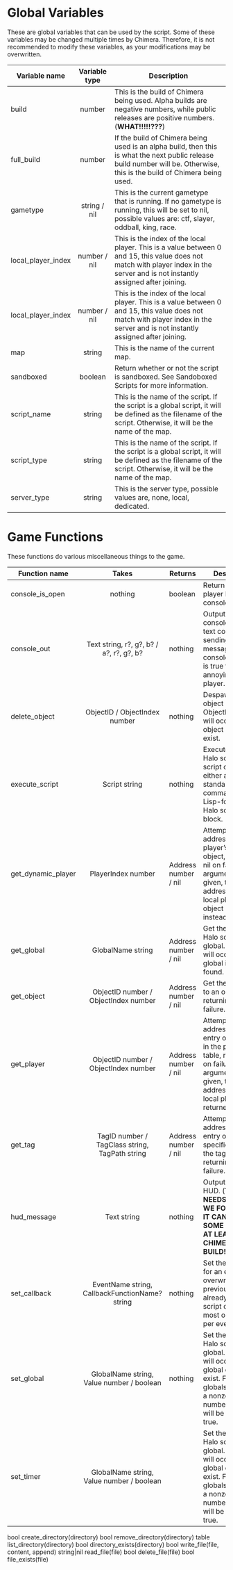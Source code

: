 # Global Variables

These are global variables that can be used by the script. Some of these variables may be changed multiple times by Chimera. Therefore, it is not recommended to modify these variables, as your modifications may be overwritten.

| Variable name      | Variable type | Description                                                                                                                                                                     |
| ------------------ | :-----------: | ------------------------------------------------------------------------------------------------------------------------------------------------------------------------------- |
| build              |    number     | This is the build of Chimera being used. Alpha builds are negative numbers, while public releases are positive numbers. (**WHAT!!!!!???**)                                      |
| full_build         |    number     | If the build of Chimera being used is an alpha build, then this is what the next public release build number will be. Otherwise, this is the build of Chimera being used.       |
| gametype           | string / nil  | This is the current gametype that is running. If no gametype is running, this will be set to nil, possible values are: ctf, slayer, oddball, king, race.                        |
| local_player_index | number / nil  | This is the index of the local player. This is a value between 0 and 15, this value does not match with player index in the server and is not instantly assigned after joining. |
| local_player_index | number / nil  | This is the index of the local player. This is a value between 0 and 15, this value does not match with player index in the server and is not instantly assigned after joining. |
| map                |    string     | This is the name of the current map.                                                                                                                                            |
| sandboxed          |    boolean    | Return whether or not the script is sandboxed. See Sandoboxed Scripts for more information.                                                                                     |
| script_name        |    string     | This is the name of the script. If the script is a global script, it will be defined as the filename of the script. Otherwise, it will be the name of the map.                  |
| script_type        |    string     | This is the name of the script. If the script is a global script, it will be defined as the filename of the script. Otherwise, it will be the name of the map.                  |
| server_type        |    string     | This is the server type, possible values are, none, local, dedicated.                                                                                                           |

# Game Functions

These functions do various miscellaneous things to the game.

| Function name      |                     Takes                      | Returns              | Description                                                                                                                                                                      |
| ------------------ | :--------------------------------------------: | -------------------- | -------------------------------------------------------------------------------------------------------------------------------------------------------------------------------- |
| console_is_open    |                    nothing                     | boolean              | Return true if the player has the console open.                                                                                                                                  |
| console_out        |    Text string, r?, g?, b? / a?, r?, g?, b?    | nothing              | Output text to the console, optional text colors avoid sending console messages if console_is_open() is true to avoid annoying the player.                                       |
| delete_object      |         ObjectID / ObjectIndex number          | nothing              | Despawn an object given ObjectID. An error will occur if the object does not exist.                                                                                              |
| execute_script     |                 Script string                  | nothing              | Execute a custom Halo script. A script can be either a standalone Halo command or a Lisp-formatted Halo scripting block.                                                         |
| get_dynamic_player |               PlayerIndex number               | Address number / nil | Attempt to get the address to the player’s unit object, returning nil on failure. If no argument is given, the address to the local player’s unit object is returned, instead.   |
| get_global         |               GlobalName string                | Address number / nil | Get the value of a Halo scripting global. An error will occur if the global is not found.                                                                                        |
| get_object         |      ObjectID number / ObjectIndex number      | Address number / nil | Get the address to an object, returning nil on failure.                                                                                                                          |
| get_player         |      ObjectID number / ObjectIndex number      | Address number / nil | Attempt to get the address to the entry of a player in the player table, returning nil on failure. If no argument is given, the address to the local player is returned instead. |
| get_tag            | TagID number / TagClass string, TagPath string | Address number / nil | Attempt to get the address to the entry of a specified tag in the tag array, returning nil on failure.                                                                           |
| hud_message        |                  Text string                   | nothing              | Output text to the HUD. (**THIS NEEDS REVISION WE FOUND THAT IT CAN CAUSE SOME CRASHES AT LEAST IN OUR CHIMERA BUILD!**)                                                         |
| set_callback       | EventName string, CallbackFunctionName? string | nothing              | Set the callback for an event, overwriting the previous one if already set. A script can set at most one callback per event.                                                     |
| set_global         |   GlobalName string, Value number / boolean    | nothing              | Set the value of a Halo scripting global. An error will occur if the global does not exist. For boolean globals, if Value is a nonzero number, then it will be treated as true.  |
| set_timer          |   GlobalName string, Value number / boolean    |                      | Set the value of a Halo scripting global. An error will occur if the global does not exist. For boolean globals, if Value is a nonzero number, then it will be treated as true.  |


bool create_directory(directory)
bool remove_directory(directory)
table list_directory(directory)
bool directory_exists(directory)
bool write_file(file, content, append)
string|nil read_file(file)
bool delete_file(file)
bool file_exists(file)